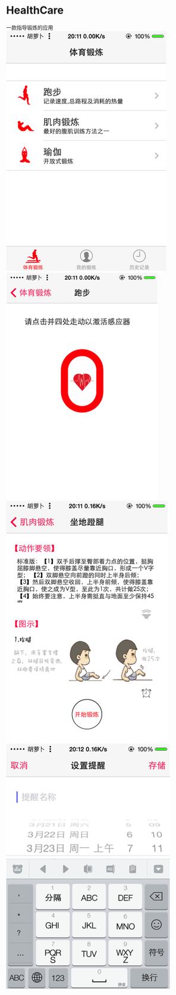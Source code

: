 # HealthCare
一款指导锻炼的应用<br>
![image](https://github.com/hujewelz/HealthCare/raw/master/screenshot/1.png)<br>
![image](https://github.com/hujewelz/HealthCare/raw/master/screenshot/2.png)<br>
![image](https://github.com/hujewelz/HealthCare/raw/master/screenshot/3.png)<br>
![image](https://github.com/hujewelz/HealthCare/raw/master/screenshot/4.png)<br>

